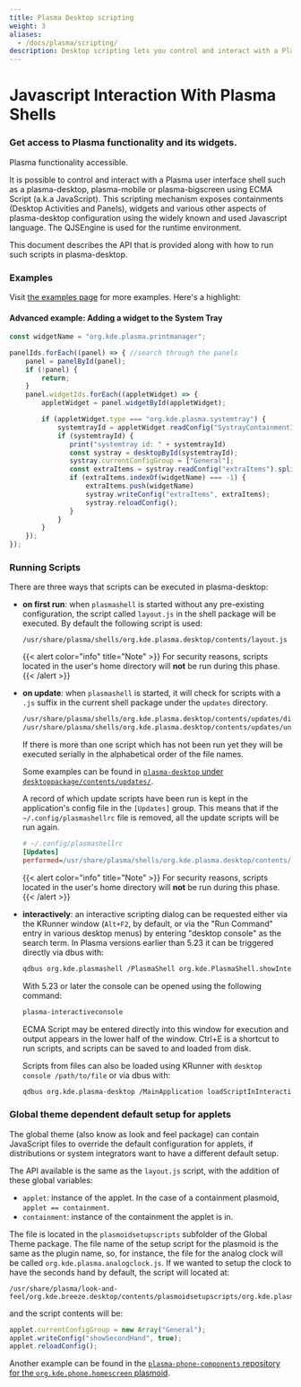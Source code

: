 ```yaml
---
title: Plasma Desktop scripting
weight: 3
aliases:
  - /docs/plasma/scripting/
description: Desktop scripting lets you control and interact with a Plasma user interface
---
```


# Javascript Interaction With Plasma Shells

### Get access to Plasma functionality and its widgets.

Plasma functionality accessible.

It is possible to control and interact with a Plasma user interface shell such as a plasma-desktop, plasma-mobile or plasma-bigscreen using ECMA Script (a.k.a JavaScript). This scripting mechanism exposes containments (Desktop Activities and Panels), widgets and various other aspects of plasma-desktop configuration using the widely known and used Javascript language. The QJSEngine is used for the runtime environment.

This document describes the API that is provided along with how to run such scripts in plasma-desktop.

### Examples

Visit [the examples page](../../../content/docs/plasma/scripting/examples/) for more examples. Here's a highlight:

#### Advanced example: Adding a widget to the System Tray

```js
const widgetName = "org.kde.plasma.printmanager";

panelIds.forEach((panel) => { //search through the panels
    panel = panelById(panel);
    if (!panel) {
        return;
    }
    panel.widgetIds.forEach((appletWidget) => {
        appletWidget = panel.widgetById(appletWidget);

        if (appletWidget.type === "org.kde.plasma.systemtray") {
            systemtrayId = appletWidget.readConfig("SystrayContainmentId");
            if (systemtrayId) {
               print("systemtray id: " + systemtrayId)
               const systray = desktopById(systemtrayId);
               systray.currentConfigGroup = ["General"];
               const extraItems = systray.readConfig("extraItems").split(",");
               if (extraItems.indexOf(widgetName) === -1) {
                   extraItems.push(widgetName)
                   systray.writeConfig("extraItems", extraItems);
                   systray.reloadConfig();
               }
            }
        }
    });
});
```

### Running Scripts

There are three ways that scripts can be executed in plasma-desktop:

*   **on first run**: when `plasmashell` is started without any pre-existing configuration, the script called `layout.js` in the shell package will be executed. By default the following script is used:

    ```
    /usr/share/plasma/shells/org.kde.plasma.desktop/contents/layout.js
    ```

    \{{< alert color="info" title="Note" >\}} For security reasons, scripts located in the user's home directory will **not** be run during this phase. \{{< /alert >\}}
*   **on update**: when `plasmashell` is started, it will check for scripts with a `.js` suffix in the current shell package under the `updates` directory.

    ```bash
    /usr/share/plasma/shells/org.kde.plasma.desktop/contents/updates/digitalclock_rename_timezonedisplay_key.js
    /usr/share/plasma/shells/org.kde.plasma.desktop/contents/updates/unlock_widgets.js
    ```

    If there is more than one script which has not been run yet they will be executed serially in the alphabetical order of the file names.

    Some examples can be found in [`plasma-desktop` under `desktoppackage/contents/updates/`](https://invent.kde.org/plasma/plasma-desktop/-/tree/master/desktoppackage/contents/updates).

    A record of which update scripts have been run is kept in the application's config file in the `[Updates]` group. This means that if the `~/.config/plasmashellrc` file is removed, all the update scripts will be run again.

    ```ini
    # ~/.config/plasmashellrc
    [Updates]
    performed=/usr/share/plasma/shells/org.kde.plasma.desktop/contents/updates/obsolete_kickoffrc.js,/usr/share/plasma/shells/org.kde.plasma.desktop/contents/updates/unlock_widgets.js
    ```

    \{{< alert color="info" title="Note" >\}} For security reasons, scripts located in the user's home directory will **not** be run during this phase. \{{< /alert >\}}
*   **interactively**: an interactive scripting dialog can be requested either via the KRunner window (`Alt+F2`, by default, or via the "Run Command" entry in various desktop menus) by entering "desktop console" as the search term. In Plasma versions earlier than 5.23 it can be triggered directly via dbus with:

    ```bash
    qdbus org.kde.plasmashell /PlasmaShell org.kde.PlasmaShell.showInteractiveKWinConsole
    ```

    With 5.23 or later the console can be opened using the following command:

    ```bash
    plasma-interactiveconsole
    ```

    ECMA Script may be entered directly into this window for execution and output appears in the lower half of the window. Ctrl+E is a shortcut to run scripts, and scripts can be saved to and loaded from disk.

    Scripts from files can also be loaded using KRunner with `desktop console /path/to/file` or via dbus with:

    ```bash
    qdbus org.kde.plasma-desktop /MainApplication loadScriptInInteractiveConsole /path/to/file
    ```

### Global theme dependent default setup for applets

The global theme (also know as look and feel package) can contain JavaScript files to override the default configuration for applets, if distributions or system integrators want to have a different default setup.

The API available is the same as the `layout.js` script, with the addition of these global variables:

* `applet`: instance of the applet. In the case of a containment plasmoid, `applet == containment`.
* `containment`: instance of the containment the applet is in.

The file is located in the `plasmoidsetupscripts` subfolder of the Global Theme package. The file name of the setup script for the plasmoid is the same as the plugin name, so, for instance, the file for the analog clock will be called `org.kde.plasma.analogclock.js`. If we wanted to setup the clock to have the seconds hand by default, the script will located at:

```
/usr/share/plasma/look-and-feel/org.kde.breeze.desktop/contents/plasmoidsetupscripts/org.kde.plasma.analogclock.js
```

and the script contents will be:

```js
applet.currentConfigGroup = new Array("General");
applet.writeConfig("showSecondHand", true);
applet.reloadConfig();
```

Another example can be found in the [`plasma-phone-components` repository for the `org.kde.phone.homescreen` plasmoid](https://invent.kde.org/plasma/plasma-phone-components/-/blob/master/look-and-feel/contents/plasmoidsetupscripts/org.kde.phone.homescreen.js).
